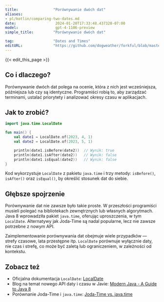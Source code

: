 ```yaml
---
title:                "Porównywanie dwóch dat"
aliases:
- pl/kotlin/comparing-two-dates.md
date:                  2024-01-20T17:33:48.437328-07:00
model:                 gpt-4-1106-preview
simple_title:         "Porównywanie dwóch dat"

tag:                  "Dates and Times"
editURL:              "https://github.com/dogweather/forkful/blob/master/content/pl/kotlin/comparing-two-dates.md"
---
```


{{< edit_this_page >}}

## Co i dlaczego?

Porównywanie dwóch dat polega na ocenie, która z nich jest wcześniejsza, późniejsza lub czy są identyczne. Programiści robią to, aby zarządzać terminami, ustalać priorytety i analizować okresy czasu w aplikacjach.

## Jak to zrobić?

```kotlin
import java.time.LocalDate

fun main() {
    val date1 = LocalDate.of(2023, 4, 1)
    val date2 = LocalDate.of(2023, 5, 1)

    println(date1.isBefore(date2))  // Wynik: true
    println(date1.isAfter(date2))   // Wynik: false
    println(date1.isEqual(date2))   // Wynik: false
}
```
Kod wykorzystuje `LocalDate` z pakietu `java.time` i trzy metody: `isBefore()`, `isAfter()` oraz `isEqual()`, by określić stosunek dat do siebie.

## Głębsze spojrzenie

Porównywanie dat nie zawsze było takie proste. W przeszłości programiści musieli polegać na bibliotekach zewnętrznych lub własnych algorytmach. Java 8 wprowadziła pakiet `java.time`, oferując uproszczenia, w tym `LocalDate`. Alternatywy jak Joda-Time są nadal popularne, lecz nie zawsze potrzebne z nowym API.

Zaimplementowanie porównywania dat obejmuje wiele przypadków — strefy czasowe, lata przestępne itp. `LocalDate` porównuje wyłącznie daty, nie czas i strefę, co może być zaletą lub ograniczeniem, w zależności od kontekstu.

## Zobacz też

- Oficjalna dokumentacja `LocalDate`: [LocalDate](https://docs.oracle.com/javase/8/docs/api/java/time/LocalDate.html)
- Blog na temat nowego API daty i czasu w Javie: [Modern Java - A Guide to Java 8](https://www.baeldung.com/java-8-date-time-intro)
- Porównanie Joda-Time i `java.time`: [Joda-Time vs. java.time](https://www.baeldung.com/joda-time)
